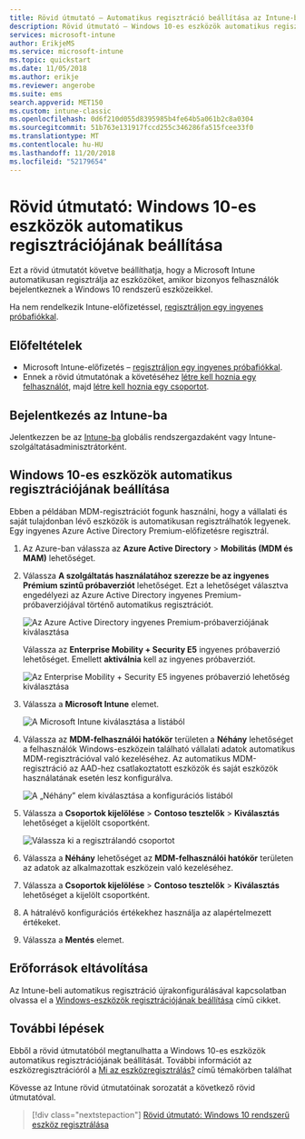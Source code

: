 ```yaml
---
title: Rövid útmutató – Automatikus regisztráció beállítása az Intune-ban
description: Rövid útmutató – Windows 10-es eszközök automatikus regisztrációjának beállítása az Intune-ban.
services: microsoft-intune
author: ErikjeMS
ms.service: microsoft-intune
ms.topic: quickstart
ms.date: 11/05/2018
ms.author: erikje
ms.reviewer: angerobe
ms.suite: ems
search.appverid: MET150
ms.custom: intune-classic
ms.openlocfilehash: 0d6f210d055d8395985b4fe64b5a061b2c8a0304
ms.sourcegitcommit: 51b763e131917fccd255c346286fa515fcee33f0
ms.translationtype: MT
ms.contentlocale: hu-HU
ms.lasthandoff: 11/20/2018
ms.locfileid: "52179654"
---
```

# <a name="quickstart-set-up-automatic-enrollment-for-windows-10-devices"></a>Rövid útmutató: Windows 10-es eszközök automatikus regisztrációjának beállítása

Ezt a rövid útmutatót követve beállíthatja, hogy a Microsoft Intune automatikusan regisztrálja az eszközöket, amikor bizonyos felhasználók bejelentkeznek a Windows 10 rendszerű eszközeikkel.

Ha nem rendelkezik Intune-előfizetéssel, [regisztráljon egy ingyenes próbafiókkal](free-trial-sign-up.md).

## <a name="prerequisites"></a>Előfeltételek

- Microsoft Intune-előfizetés – [regisztráljon egy ingyenes próbafiókkal](free-trial-sign-up.md).
- Ennek a rövid útmutatónak a követéséhez [létre kell hoznia egy felhasználót](quickstart-create-user.md), majd [létre kell hoznia egy csoportot](quickstart-create-group.md).

## <a name="sign-in-to-intune"></a>Bejelentkezés az Intune-ba

Jelentkezzen be az [Intune-ba](https://aka.ms/intuneportal) globális rendszergazdaként vagy Intune-szolgáltatásadminisztrátorként.

## <a name="set-up-windows-10-automatic-enrollment"></a>Windows 10-es eszközök automatikus regisztrációjának beállítása

Ebben a példában MDM-regisztrációt fogunk használni, hogy a vállalati és saját tulajdonban lévő eszközök is automatikusan regisztrálhatók legyenek. Egy ingyenes Azure Active Directory Premium-előfizetésre regisztrál.

1. Az Azure-ban válassza az **Azure Active Directory** > **Mobilitás (MDM és MAM)** lehetőséget.
2. Válassza **A szolgáltatás használatához szerezze be az ingyenes Prémium szintű próbaverziót** lehetőséget. Ezt a lehetőséget választva engedélyezi az Azure Active Directory ingyenes Premium-próbaverziójával történő automatikus regisztrációt. 

    ![Az Azure Active Directory ingyenes Premium-próbaverziójának kiválasztása](media/quickstart-setup-auto-enrollment/quickstart-setup-auto-enrollment-01.png)

    Válassza az **Enterprise Mobility + Security E5** ingyenes próbaverzió lehetőséget. Emellett **aktiválnia** kell az ingyenes próbaverziót.

    ![Az Enterprise Mobility + Security E5 ingyenes próbaverzió lehetőség kiválasztása](media/quickstart-setup-auto-enrollment/quickstart-setup-auto-enrollment-02.png)

3. Válassza a **Microsoft Intune** elemet. 

    ![A Microsoft Intune kiválasztása a listából](media/quickstart-setup-auto-enrollment/quickstart-setup-auto-enrollment-03.png)

4. Válassza az **MDM-felhasználói hatókör** területen a **Néhány** lehetőséget a felhasználók Windows-eszközein található vállalati adatok automatikus MDM-regisztrációval való kezeléséhez. Az automatikus MDM-regisztráció az AAD-hez csatlakoztatott eszközök és saját eszközök használatának esetén lesz konfigurálva.

    ![A „Néhány” elem kiválasztása a konfigurációs listából](media/quickstart-setup-auto-enrollment/quickstart-setup-auto-enrollment-04.png)

5. Válassza a **Csoportok kijelölése** > **Contoso tesztelők** > **Kiválasztás** lehetőséget a kijelölt csoportként.

    ![Válassza ki a regisztrálandó csoportot](media/quickstart-setup-auto-enrollment/quickstart-setup-auto-enrollment-05.png)

6. Válassza a **Néhány** lehetőséget az **MDM-felhasználói hatókör** területen az adatok az alkalmazottak eszközein való kezeléséhez.
7. Válassza a **Csoportok kijelölése** > **Contoso tesztelők** > **Kiválasztás** lehetőséget a kijelölt csoportként. 
8. A hátralévő konfigurációs értékekhez használja az alapértelmezett értékeket.
9. Válassza a **Mentés** elemet.

## <a name="clean-up-resources"></a>Erőforrások eltávolítása

Az Intune-beli automatikus regisztráció újrakonfigurálásával kapcsolatban olvassa el a [Windows-eszközök regisztrációjának beállítása](windows-enroll.md) című cikket.

## <a name="next-steps"></a>További lépések

Ebből a rövid útmutatóból megtanulhatta a Windows 10-es eszközök automatikus regisztrációjának beállítását. További információt az eszközregisztrációról a [Mi az eszközregisztrálás?](device-enrollment.md) című témakörben találhat

Kövesse az Intune rövid útmutatóinak sorozatát a következő rövid útmutatóval.

> [!div class="nextstepaction"]
> [Rövid útmutató: Windows 10 rendszerű eszköz regisztrálása](quickstart-enroll-windows-device.md)